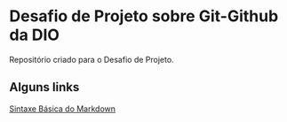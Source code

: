 # Desafio de Projeto sobre Git-Github da DIO
Repositório criado para o Desafio de Projeto. 


## Alguns links
[Sintaxe Básica do Markdown](https://markdown.net.br/sintaxe-basica/)
